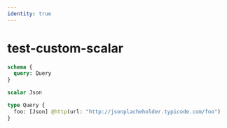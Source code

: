 ```yaml
---
identity: true
---
```


# test-custom-scalar

```graphql @schema
schema {
  query: Query
}

scalar Json

type Query {
  foo: [Json] @http(url: "http://jsonplacheholder.typicode.com/foo")
}
```
